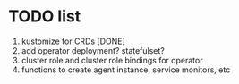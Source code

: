 # TODO list

1. kustomize for CRDs [DONE]
2. add operator deployment? statefulset? 
3. cluster role and cluster role bindings for operator
4. functions to create agent instance, service monitors, etc

